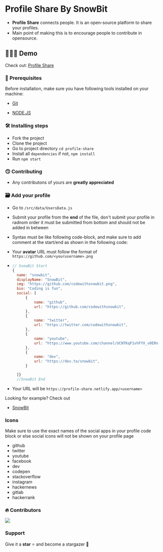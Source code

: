 # **Profile Share By SnowBit**

- **Profile Share** connects people. It is an open-source platform to share your profiles.
- Main point of making this is to encourage people to contribute in opensource.


## 👨🏻‍💻 **Demo**

Check out: [Profile Share](https://profile-share.netlify.app/)

### 🚦 **Prerequisites**

Before installation, make sure you have following tools installed on your machine:

- [Git](https://git-scm.com/downloads)
  
- [NODE.JS](https://nodejs.org/en/download/)
  
### 🛠 **Installing steps**

- Fork the project
- Clone the project
- Go to project directory `cd profile-share`
- Install all `dependencies` if not, `npm install`
- Run `npm start`

### 🙃 **Contributing**

- Any contributons of yours are **greatly appreciated**


### 🗃 **Add your profile**

- Go to `/src/data/UsersData.js`

- Submit your profile from the **end** of the file, don't submit your profile in radnom order it must be submitted from bottom and should not be added in between
- Syntax must be like following code-block, and make sure to add comment at the start/end as shown in the following code:
- Your **avatar** URL must follow the format of `https://github.com/<yourusername>.png`
- 
  ```js
  // SnowBit Start
  {
    name: "snowbit",
    displayName: "SnowBit",
    img: "https://github.com/codewithsnowbit.png",
    bio: "Coding is fun",
    social: [
        {
            name: "github",
            url: "https://github.com/codewithsnowbit",
        },
        {
            name: "twitter",
            url: "https://twitter.com/codewithsnowbit",
        },
        {
            name: "youtube",
            url: "https://www.youtube.com/channel/UCNTKqF1vhFYX_v0ERnUa1RQ",
        },
        {
            name: "dev",
            url: "https://dev.to/snowbit",
        }

    ]}
    //SnowBit End

- Your URL will be `https://profile-share.netlify.app/<username>`

Looking for example? Check out

- [SnowBit](https://profile-share.netlify.app/snowbit)

### **Icons**

Make sure to use the exact names of the social apps in your profile code block or else social icons will not be shown on your profile page

- github
- twitter
- youtube
- facebook
- dev
- codepen
- stackoverflow
- instagram
- hackernews
- gitlab
- hackerrank

### 🔥 **Contributors**
<a href="https://github.com/snowbit-coderboi/profile-share/graphs/contributors">
  <img src="https://contrib.rocks/image?repo=snowbit-coderboi/profile-share" />
</a>

### **Support**
Give it a **star** ⭐️ and become a stargazer 💫

